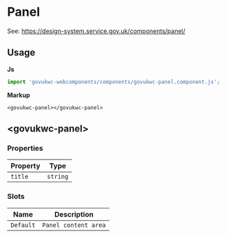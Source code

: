 # Panel

See: https://design-system.service.gov.uk/components/panel/

## Usage

**Js**

```javascript
import 'govukwc-webcomponents/components/govukwc-panel.component.js';
```

**Markup**

```markup
<govukwc-panel></govukwc-panel>
```

## &lt;govukwc-panel&gt;

### Properties

| Property  |  Type     |
|-----------|-----------|
| `title` | `string` |

### Slots

| Name  |  Description     |
|-----------|-----------|
| `Default` | `Panel content area` |

